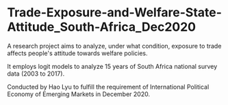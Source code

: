 # Trade-Exposure-and-Welfare-State-Attitude_South-Africa_Dec2020
A research project aims to analyze, under what condition, exposure to trade affects people's attitude towards welfare policies. 

It employs logit models to analyze 15 years of South Africa national survey data (2003 to 2017).

Conducted by Hao Lyu to fulfill the requirement of International Political Economy of Emerging Markets in December 2020. 
